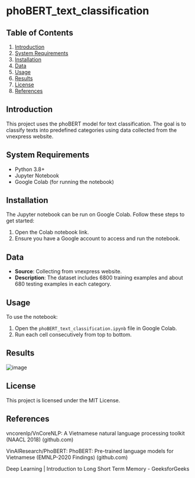 # phoBERT_text_classification

## Table of Contents
1. [Introduction](#introduction)
2. [System Requirements](#system-requirements)
3. [Installation](#installation)
4. [Data](#data)
5. [Usage](#usage)
6. [Results](#results)
7. [License](#license)
8. [References](#references)

## Introduction
This project uses the phoBERT model for text classification. The goal is to classify texts into predefined categories using data collected from the vnexpress website.

## System Requirements
- Python 3.8+
- Jupyter Notebook
- Google Colab (for running the notebook)

## Installation
The Jupyter notebook can be run on Google Colab. Follow these steps to get started:
1. Open the Colab notebook link.
2. Ensure you have a Google account to access and run the notebook.

## Data
- **Source**: Collecting from vnexpress website.
- **Description**: The dataset includes 6800 training examples and about 680 testing examples in each category.

## Usage
To use the notebook:
1. Open the `phoBERT_text_classification.ipynb` file in Google Colab.
2. Run each cell consecutively from top to bottom.

## Results
![image](https://github.com/machoguy2210/phoBERTf_text_classification/assets/122034606/86f313c8-3821-438d-9d0c-a18de42c3f02)



## License
This project is licensed under the MIT License.


## References
vncorenlp/VnCoreNLP: A Vietnamese natural language processing toolkit (NAACL 2018) (github.com)

VinAIResearch/PhoBERT: PhoBERT: Pre-trained language models for Vietnamese (EMNLP-2020 Findings) (github.com)

Deep Learning | Introduction to Long Short Term Memory - GeeksforGeeks


